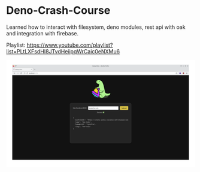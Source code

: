 # Deno-Crash-Course

Learned how to interact with filesystem, deno modules, rest api with oak and integration with firebase.  


Playlist: https://www.youtube.com/playlist?list=PLtLXFsdHI8JTvdHeiipqWrCaic0eNXMu6

<img src="https://raw.githubusercontent.com/csjoy/Images/master/galaxy.png" />
